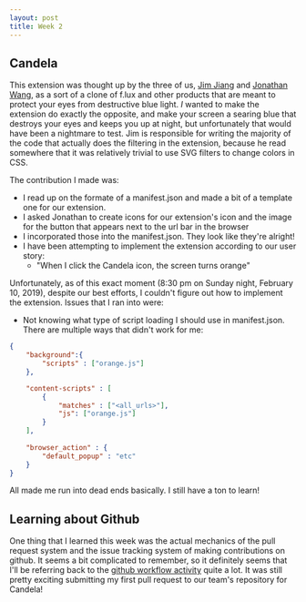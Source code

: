 ```yaml
---
layout: post
title: Week 2
---
```



## Candela
This extension was thought up by the three of us, [Jim Jiang](https://github.com/tojimjiang) and [Jonathan Wang](https://github.com/jwanggggg), as a sort of a clone of f.lux and other products that are meant to protect your eyes from destructive blue light. *I* wanted to make the extension do exactly the opposite, and make your screen a searing blue that destroys your eyes and keeps you up at night, but unfortunately that would have been a nightmare to test. Jim is responsible for writing the majority of the code that actually does the filtering in the extension, because he read somewhere that it was relatively trivial to use SVG filters to change colors in CSS.

The contribution I made was:
- I read up on the formate of a manifest.json and made a bit of a template one for our extension.
- I asked Jonathan to create icons for our extension's icon and the image for the button that appears next to the url bar in the browser
- I incorporated those into the manifest.json. They look like they're alright!
- I have been attempting to implement the extension according to our user story: 
  - "When I click the Candela icon, the screen turns orange"

Unfortunately, as of this exact moment (8:30 pm on Sunday night, February 10, 2019), despite our best efforts, I couldn't figure out how to implement the extension. Issues that I ran into were:
- Not knowing what type of script loading I should use in manifest.json. There are multiple ways that didn't work for me:

```json
{
    "background":{
        "scripts" : ["orange.js"]
    },

    "content-scripts" : [
        {
            "matches" : ["<all_urls>"],
            "js": ["orange.js"]
        }
    ],
    
    "browser_action" : {
        "default_popup" : "etc"
    }
}
```
All made me run into dead ends basically. I still have a ton to learn!

## Learning about Github
One thing that I learned this week was the actual mechanics of the pull request system and the issue tracking system of making contributions on github. It seems a bit complicated to remember, so it definitely seems that I'll be referring back to the [github workflow activity](https://github.com/joannakl/ossd_materials/tree/master/activities/github-workflow-activity) quite a lot. It was still pretty exciting submitting my first pull request to our team's repository for Candela!